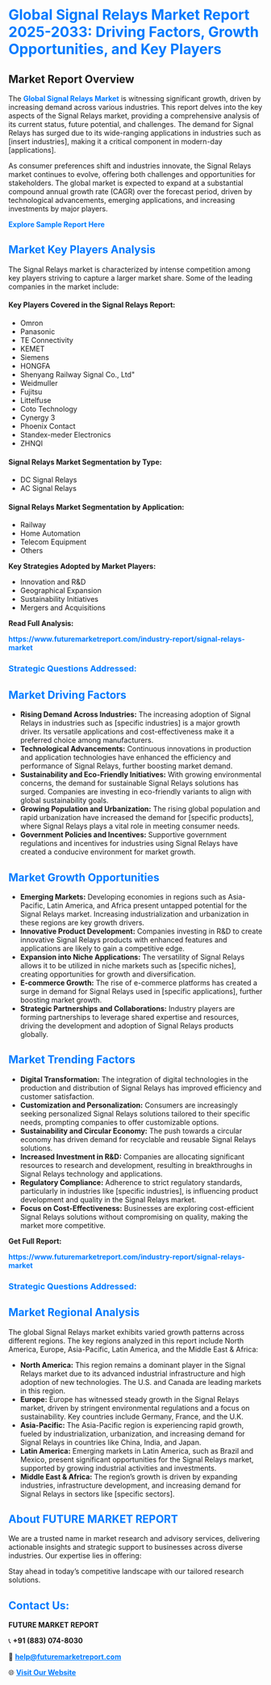 <h1 style="color: #007BFF;">Global Signal Relays Market Report 2025-2033: Driving Factors, Growth Opportunities, and Key Players</h1>

<section id="overview">
<h2>Market Report Overview</h2>
<p>The <a href="https://www.futuremarketreport.com/industry-report/signal-relays-market" style="color: #007BFF; text-decoration: none;"><strong>Global Signal Relays Market</strong></a> is witnessing significant growth, driven by increasing demand across various industries. This report delves into the key aspects of the Signal Relays market, providing a comprehensive analysis of its current status, future potential, and challenges. The demand for Signal Relays has surged due to its wide-ranging applications in industries such as [insert industries], making it a critical component in modern-day [applications].</p>
<p>As consumer preferences shift and industries innovate, the Signal Relays market continues to evolve, offering both challenges and opportunities for stakeholders. The global market is expected to expand at a substantial compound annual growth rate (CAGR) over the forecast period, driven by technological advancements, emerging applications, and increasing investments by major players.</p>
</section>

<section id="overview">
<p><a href="https://www.futuremarketreport.com/request-sample/reportId=58495" style="color: #007BFF; text-decoration: none;"><strong>Explore Sample Report Here</strong></a></p>
</section>

<section id="key-players">
<h2 style="color: #007BFF;">Market Key Players Analysis</h2>
<p>The Signal Relays market is characterized by intense competition among key players striving to capture a larger market share. Some of the leading companies in the market include:</p>
<h4>Key Players Covered in the Signal Relays Report:</h4>
<ul><li>Omron</li><li>Panasonic</li><li>TE Connectivity</li><li>KEMET</li><li>Siemens</li><li>HONGFA</li><li>Shenyang Railway Signal Co., Ltd&quot;</li><li>Weidmuller</li><li>Fujitsu</li><li>Littelfuse</li><li>Coto Technology</li><li>Cynergy 3</li><li>Phoenix Contact</li><li>Standex-meder Electronics</li><li>ZHNQI</li></ul>
<h4>Signal Relays Market Segmentation by Type:</h4>
<ul><li>DC Signal Relays</li><li>AC Signal Relays</li></ul>

<h4>Signal Relays Market Segmentation by Application:</h4>
<ul><li>Railway</li><li>Home Automation</li><li>Telecom Equipment</li><li>Others</li></ul>
<p><strong>Key Strategies Adopted by Market Players:</strong></p>
<ul>
<li>Innovation and R&D</li>
<li>Geographical Expansion</li>
<li>Sustainability Initiatives</li>
<li>Mergers and Acquisitions</li>
</ul>
</section>

<section>
<p><strong>Read Full Analysis: </strong></p><a href="https://www.futuremarketreport.com/industry-report/signal-relays-market" style="color: #007BFF; text-decoration: none;"><strong>https://www.futuremarketreport.com/industry-report/signal-relays-market</strong></a>
<h3 style="color: #007BFF;">Strategic Questions Addressed:</h3>
</section>

<section id="driving-factors">
<h2 style="color: #007BFF;">Market Driving Factors</h2>
<ul>
<li><strong>Rising Demand Across Industries:</strong> The increasing adoption of Signal Relays in industries such as [specific industries] is a major growth driver. Its versatile applications and cost-effectiveness make it a preferred choice among manufacturers.</li>
<li><strong>Technological Advancements:</strong> Continuous innovations in production and application technologies have enhanced the efficiency and performance of Signal Relays, further boosting market demand.</li>
<li><strong>Sustainability and Eco-Friendly Initiatives:</strong> With growing environmental concerns, the demand for sustainable Signal Relays solutions has surged. Companies are investing in eco-friendly variants to align with global sustainability goals.</li>
<li><strong>Growing Population and Urbanization:</strong> The rising global population and rapid urbanization have increased the demand for [specific products], where Signal Relays plays a vital role in meeting consumer needs.</li>
<li><strong>Government Policies and Incentives:</strong> Supportive government regulations and incentives for industries using Signal Relays have created a conducive environment for market growth.</li>
</ul>
</section>

<section id="growth-opportunities">
<h2 style="color: #007BFF;">Market Growth Opportunities</h2>
<ul>
<li><strong>Emerging Markets:</strong> Developing economies in regions such as Asia-Pacific, Latin America, and Africa present untapped potential for the Signal Relays market. Increasing industrialization and urbanization in these regions are key growth drivers.</li>
<li><strong>Innovative Product Development:</strong> Companies investing in R&D to create innovative Signal Relays products with enhanced features and applications are likely to gain a competitive edge.</li>
<li><strong>Expansion into Niche Applications:</strong> The versatility of Signal Relays allows it to be utilized in niche markets such as [specific niches], creating opportunities for growth and diversification.</li>
<li><strong>E-commerce Growth:</strong> The rise of e-commerce platforms has created a surge in demand for Signal Relays used in [specific applications], further boosting market growth.</li>
<li><strong>Strategic Partnerships and Collaborations:</strong> Industry players are forming partnerships to leverage shared expertise and resources, driving the development and adoption of Signal Relays products globally.</li>
</ul>
</section>

<section id="trending-factors">
<h2 style="color: #007BFF;">Market Trending Factors</h2>
<ul>
<li><strong>Digital Transformation:</strong> The integration of digital technologies in the production and distribution of Signal Relays has improved efficiency and customer satisfaction.</li>
<li><strong>Customization and Personalization:</strong> Consumers are increasingly seeking personalized Signal Relays solutions tailored to their specific needs, prompting companies to offer customizable options.</li>
<li><strong>Sustainability and Circular Economy:</strong> The push towards a circular economy has driven demand for recyclable and reusable Signal Relays solutions.</li>
<li><strong>Increased Investment in R&D:</strong> Companies are allocating significant resources to research and development, resulting in breakthroughs in Signal Relays technology and applications.</li>
<li><strong>Regulatory Compliance:</strong> Adherence to strict regulatory standards, particularly in industries like [specific industries], is influencing product development and quality in the Signal Relays market.</li>
<li><strong>Focus on Cost-Effectiveness:</strong> Businesses are exploring cost-efficient Signal Relays solutions without compromising on quality, making the market more competitive.</li>
</ul>
</section>

<section>
<p><strong>Get Full Report: </strong></p><a href="https://www.futuremarketreport.com/industry-report/signal-relays-market" style="color: #007BFF; text-decoration: none;"><strong>https://www.futuremarketreport.com/industry-report/signal-relays-market</strong></a>
<h3 style="color: #007BFF;">Strategic Questions Addressed:</h3>
</section>


<section id="regional-analysis">
<h2 style="color: #007BFF;">Market Regional Analysis</h2>
<p>The global Signal Relays market exhibits varied growth patterns across different regions. The key regions analyzed in this report include North America, Europe, Asia-Pacific, Latin America, and the Middle East & Africa:</p>
<ul>
<li><strong>North America:</strong> This region remains a dominant player in the Signal Relays market due to its advanced industrial infrastructure and high adoption of new technologies. The U.S. and Canada are leading markets in this region.</li>
<li><strong>Europe:</strong> Europe has witnessed steady growth in the Signal Relays market, driven by stringent environmental regulations and a focus on sustainability. Key countries include Germany, France, and the U.K.</li>
<li><strong>Asia-Pacific:</strong> The Asia-Pacific region is experiencing rapid growth, fueled by industrialization, urbanization, and increasing demand for Signal Relays in countries like China, India, and Japan.</li>
<li><strong>Latin America:</strong> Emerging markets in Latin America, such as Brazil and Mexico, present significant opportunities for the Signal Relays market, supported by growing industrial activities and investments.</li>
<li><strong>Middle East & Africa:</strong> The region’s growth is driven by expanding industries, infrastructure development, and increasing demand for Signal Relays in sectors like [specific sectors].</li>
</ul>
</section>

<footer>
<h2 style="color: #007BFF;">About FUTURE MARKET REPORT</h2>
<p>We are a trusted name in market research and advisory services, delivering actionable insights and strategic support to businesses across diverse industries. Our expertise lies in offering:</p>

<p>Stay ahead in today’s competitive landscape with our tailored research solutions.</p>

<h2 style="color: #007BFF;">Contact Us:</h2>
<p><strong>FUTURE MARKET REPORT</strong></p>
<p>📞 <strong>+91 (883) 074-8030</strong></p>
<p>📧 <strong><a href="mailto:help@futuremarketreport.com" style="color: #007BFF;">help@futuremarketreport.com</a></strong></p>
<p>🌐 <strong><a href="https://www.futuremarketreport.com/" style="color: #007BFF;">Visit Our Website</a></strong></p>
</footer>